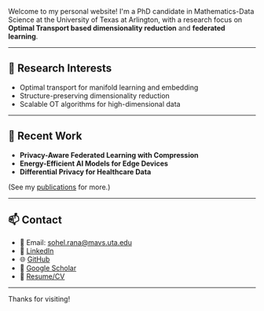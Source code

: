 
Welcome to my personal website! I'm a PhD candidate in Mathematics-Data Science at the University of Texas at Arlington, with a research focus on **Optimal Transport based dimensionality reduction** and **federated learning**.

---

## 🔬 Research Interests

- Optimal transport for manifold learning and embedding
- Structure-preserving dimensionality reduction  
- Scalable OT algorithms for high-dimensional data  
  

---

## 📄 Recent Work

- **Privacy-Aware Federated Learning with Compression**
- **Energy-Efficient AI Models for Edge Devices**
- **Differential Privacy for Healthcare Data**

(See my [publications](https://scholar.google.com) for more.)

---

## 📫 Contact

- 📧 Email: [sohel.rana@mavs.uta.edu](mailto:sohel.rana@mavs.uta.edu)  
- 🔗 [LinkedIn](https://www.linkedin.com/in/muhammad-sohel-rana-302a321b7/)
- 🌐 [GitHub](https://github.com/msr3384)
- 🧠 [Google Scholar](https://scholar.google.com/citations?user=yourID)  
- 📁 [Resume/CV](./cv.pdf)  

---

Thanks for visiting!

